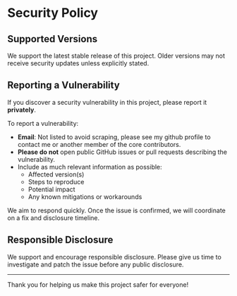 # Security Policy

## Supported Versions

We support the latest stable release of this project. Older versions may not receive security updates unless explicitly stated.

## Reporting a Vulnerability

If you discover a security vulnerability in this project, please report it **privately**.

To report a vulnerability:

- **Email**: Not listed to avoid scraping, please see my github profile to contact me or another member of the core contributors.
- **Please do not** open public GitHub issues or pull requests describing the vulnerability.
- Include as much relevant information as possible:
  - Affected version(s)
  - Steps to reproduce
  - Potential impact
  - Any known mitigations or workarounds

We aim to respond quickly. Once the issue is confirmed, we will coordinate on a fix and disclosure timeline.

## Responsible Disclosure

We support and encourage responsible disclosure. Please give us time to investigate and patch the issue before any public disclosure.

---

Thank you for helping us make this project safer for everyone!
